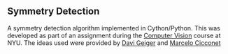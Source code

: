 Symmetry Detection
------------------


A symmetry detection algorithm implemented in Cython/Python. This was
developed as part of an assignment during the [Computer Vision](http://cs.nyu.edu/courses/fall14/CSCI-GA.2271-001/)
 course at NYU. The ideas used were provided by [Davi Geiger](http://cs.nyu.edu/geiger/)
 and [Marcelo Cicconet](http://marceloc.net/)
